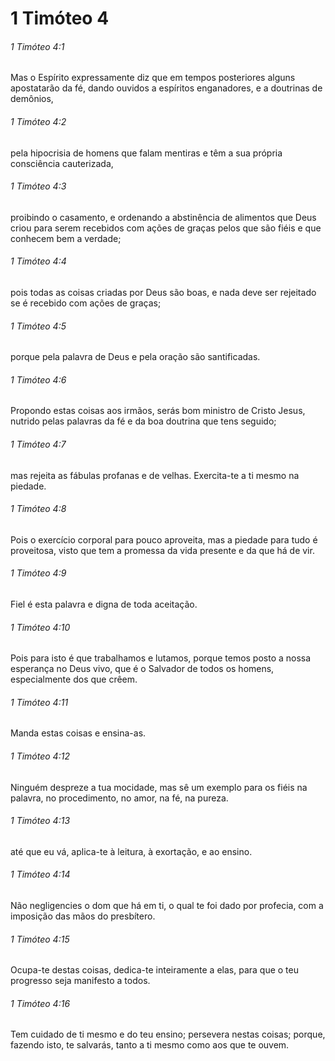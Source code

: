 # 1 Timóteo 4

###### 1 Timóteo 4:1

Mas o Espírito expressamente diz que em tempos posteriores alguns apostatarão da fé, dando ouvidos a espíritos enganadores, e a doutrinas de demônios,

###### 1 Timóteo 4:2

pela hipocrisia de homens que falam mentiras e têm a sua própria consciência cauterizada,

###### 1 Timóteo 4:3

proibindo o casamento, e ordenando a abstinência de alimentos que Deus criou para serem recebidos com ações de graças pelos que são fiéis e que conhecem bem a verdade;

###### 1 Timóteo 4:4

pois todas as coisas criadas por Deus são boas, e nada deve ser rejeitado se é recebido com ações de graças;

###### 1 Timóteo 4:5

porque pela palavra de Deus e pela oração são santificadas.

###### 1 Timóteo 4:6

Propondo estas coisas aos irmãos, serás bom ministro de Cristo Jesus, nutrido pelas palavras da fé e da boa doutrina que tens seguido;

###### 1 Timóteo 4:7

mas rejeita as fábulas profanas e de velhas. Exercita-te a ti mesmo na piedade.

###### 1 Timóteo 4:8

Pois o exercício corporal para pouco aproveita, mas a piedade para tudo é proveitosa, visto que tem a promessa da vida presente e da que há de vir.

###### 1 Timóteo 4:9

Fiel é esta palavra e digna de toda aceitação.

###### 1 Timóteo 4:10

Pois para isto é que trabalhamos e lutamos, porque temos posto a nossa esperança no Deus vivo, que é o Salvador de todos os homens, especialmente dos que crêem.

###### 1 Timóteo 4:11

Manda estas coisas e ensina-as.

###### 1 Timóteo 4:12

Ninguém despreze a tua mocidade, mas sê um exemplo para os fiéis na palavra, no procedimento, no amor, na fé, na pureza.

###### 1 Timóteo 4:13

até que eu vá, aplica-te à leitura, à exortação, e ao ensino.

###### 1 Timóteo 4:14

Não negligencies o dom que há em ti, o qual te foi dado por profecia, com a imposição das mãos do presbítero.

###### 1 Timóteo 4:15

Ocupa-te destas coisas, dedica-te inteiramente a elas, para que o teu progresso seja manifesto a todos.

###### 1 Timóteo 4:16

Tem cuidado de ti mesmo e do teu ensino; persevera nestas coisas; porque, fazendo isto, te salvarás, tanto a ti mesmo como aos que te ouvem.

